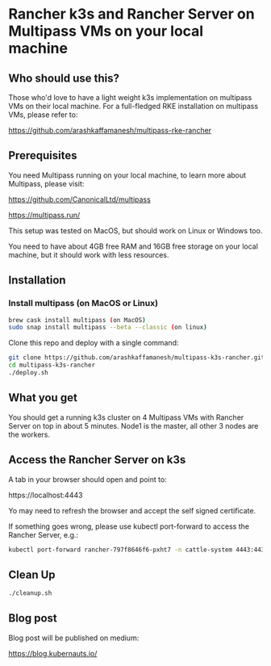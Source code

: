# Rancher k3s and Rancher Server on Multipass VMs on your local machine

## Who should use this?

Those who'd love to have a light weight k3s implementation on multipass VMs on their local machine. For a full-fledged RKE installation on multipass VMs, please refer to:

https://github.com/arashkaffamanesh/multipass-rke-rancher

## Prerequisites

You need Multipass running on your local machine, to learn more about Multipass, please visit:

https://github.com/CanonicalLtd/multipass

https://multipass.run/

This setup was tested on MacOS, but should work on Linux or Windows too.

You need to have about 4GB free RAM and 16GB free storage on your local machine, but it should work with less resources.

## Installation

### Install multipass (on MacOS or Linux)

```bash
brew cask install multipass (on MacOS)
sudo snap install multipass --beta --classic (on linux)
```

Clone this repo and deploy with a single command:

```bash
git clone https://github.com/arashkaffamanesh/multipass-k3s-rancher.git
cd multipass-k3s-rancher
./deploy.sh
```

## What you get

You should get a running k3s cluster on 4 Multipass VMs with Rancher Server on top in about 5 minutes. Node1 is the master, all other 3 nodes are the workers.

## Access the Rancher Server on k3s

A tab in your browser should open and point to:

https://localhost:4443

Yo may need to refresh the browser and accept the self signed certificate.

If something goes wrong, please use kubectl port-forward to access the Rancher Server, e.g.:

```bash
kubectl port-forward rancher-797f8646f6-pxht7 -n cattle-system 4443:443
```

## Clean Up

```bash
./cleanup.sh
```

## Blog post

Blog post will be published on medium:

https://blog.kubernauts.io/


